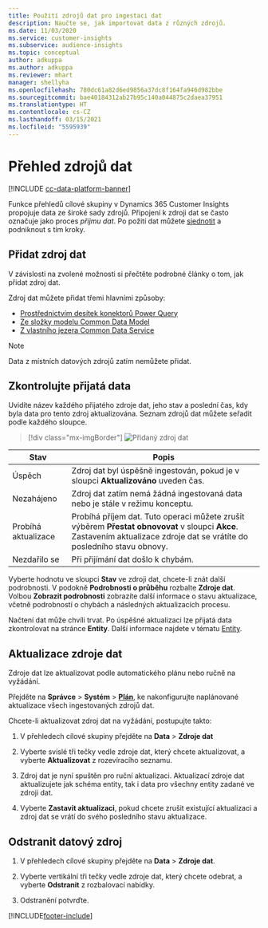 ```yaml
---
title: Použití zdrojů dat pro ingestaci dat
description: Naučte se, jak importovat data z různých zdrojů.
ms.date: 11/03/2020
ms.service: customer-insights
ms.subservice: audience-insights
ms.topic: conceptual
author: adkuppa
ms.author: adkuppa
ms.reviewer: mhart
manager: shellyha
ms.openlocfilehash: 780dc61a82d6ed9856a37dc8f164fa946d982bbe
ms.sourcegitcommit: bae40184312ab27b95c140a044875c2daea37951
ms.translationtype: HT
ms.contentlocale: cs-CZ
ms.lasthandoff: 03/15/2021
ms.locfileid: "5595939"
---
```

# <a name="data-sources-overview"></a>Přehled zdrojů dat

[!INCLUDE [cc-data-platform-banner](../includes/cc-data-platform-banner.md)]

Funkce přehledů cílové skupiny v Dynamics 365 Customer Insights propojuje data ze široké sady zdrojů. Připojení k zdroji dat se často označuje jako proces *příjmu dat*. Po požití dat můžete [sjednotit](data-unification.md) a podniknout s tím kroky.

## <a name="add-a-data-source"></a>Přidat zdroj dat

V závislosti na zvolené možnosti si přečtěte podrobné články o tom, jak přidat zdroj dat.

Zdroj dat můžete přidat třemi hlavními způsoby:

- [Prostřednictvím desítek konektorů Power Query](connect-power-query.md)
- [Ze složky modelu Common Data Model](connect-common-data-model.md)
- [Z vlastního jezera Common Data Service](connect-common-data-service-lake.md)

> [!NOTE]
> Data z místních datových zdrojů zatím nemůžete přidat.

## <a name="review-ingested-data"></a>Zkontrolujte přijatá data

Uvidíte název každého přijatého zdroje dat, jeho stav a poslední čas, kdy byla data pro tento zdroj aktualizována. Seznam zdrojů dat můžete seřadit podle každého sloupce.

> [!div class="mx-imgBorder"]
> ![Přidaný zdroj dat](media/configure-data-datasource-added.png "Přidaný zdroj dat")

|Stav  |Popis  |
|---------|---------|
|Úspěch   |Zdroj dat byl úspěšně ingestován, pokud je v sloupci **Aktualizováno** uveden čas.
|Nezahájeno   |Zdroj dat zatím nemá žádná ingestovaná data nebo je stále v režimu konceptu.         |
|Probíhá aktualizace    |Probíhá příjem dat. Tuto operaci můžete zrušit výběrem **Přestat obnovovat** v sloupci **Akce**. Zastavením aktualizace zdroje dat se vrátíte do posledního stavu obnovy.       |
|Nezdařilo se     |Při přijímání dat došlo k chybám.         |

Vyberte hodnotu ve sloupci **Stav** ve zdroji dat, chcete-li znát další podrobnosti. V podokně **Podrobnosti o průběhu** rozbalte **Zdroje dat**. Volbou **Zobrazit podrobnosti** zobrazíte další informace o stavu aktualizace, včetně podrobností o chybách a následných aktualizacích procesu.

Načtení dat může chvíli trvat. Po úspěšné aktualizaci lze přijatá data zkontrolovat na stránce **Entity**. Další informace najdete v tématu [Entity](entities.md).

## <a name="refresh-a-data-source"></a>Aktualizace zdroje dat

Zdroje dat lze aktualizovat podle automatického plánu nebo ručně na vyžádání. 

Přejděte na **Správce** > **Systém** > [**Plán**](system.md#schedule-tab), ke nakonfigurujte naplánované aktualizace všech ingestovaných zdrojů dat.

Chcete-li aktualizovat zdroj dat na vyžádání, postupujte takto:

1. V přehledech cílové skupiny přejděte na **Data** > **Zdroje dat**

2. Vyberte svislé tři tečky vedle zdroje dat, který chcete aktualizovat, a vyberte **Aktualizovat** z rozevíracího seznamu.

3. Zdroj dat je nyní spuštěn pro ruční aktualizaci. Aktualizací zdroje dat aktualizujete jak schéma entity, tak i data pro všechny entity zadané ve zdroji dat.

4. Vyberte **Zastavit aktualizaci**, pokud chcete zrušit existující aktualizaci a zdroj dat se vrátí do svého posledního stavu aktualizace.

## <a name="delete-a-data-source"></a>Odstranit datový zdroj

1. V přehledech cílové skupiny přejděte na **Data** > **Zdroje dat**.

2. Vyberte vertikální tři tečky vedle zdroje dat, který chcete odebrat, a vyberte **Odstranit** z rozbalovací nabídky.

3. Odstranění potvrďte.


[!INCLUDE[footer-include](../includes/footer-banner.md)]